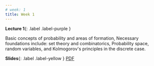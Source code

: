 ```yaml
---
# week: 1
title: Week 1
---
```


 **Lecture 1**{: .label .label-purple } 
 
 Basic concepts of probability and areas of formation, Necessary foundations include: set theory and combinatorics, Probability space, random variables, and Kolmogorov's principles in the discrete case.

  **Slides**{: .label .label-yellow } [PDF](../assets/lectures/Python-Session-1.pdf)
